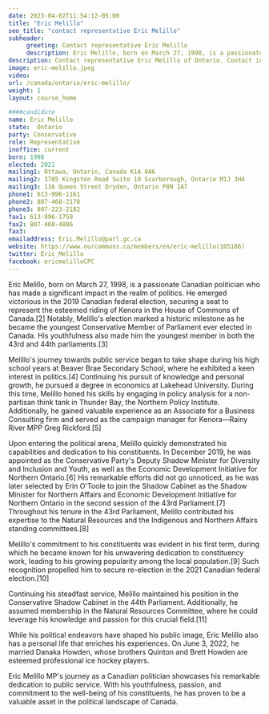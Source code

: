 ```yaml
---
date: 2023-04-02T11:54:12-05:00
title: "Eric Melillo"
seo_title: "contact representative Eric Melillo"
subheader:
     greeting: Contact representative Eric Melillo
     description: Eric Melillo, born on March 27, 1998, is a passionate Canadian politician who has made a significant impact in the realm of politics.
description: Contact representative Eric Melillo of Ontario. Contact information for Eric Melillo includes email address, phone number, and mailing address.
image: eric-melillo.jpeg
video:
url: /canada/ontario/eric-melillo/
weight: 1
layout: course_home

####candidate
name: Eric Melillo
state:	Ontario
party: Conservative
role: Representative
inoffice: current
born: 1998
elected: 2021
mailing1: Ottawa, Ontario, Canada K1A 0A6
mailing2: 3785 Kingston Road Suite 10 Scarborough, Ontario M1J 3H4
mailing3: 116 Queen Street Dryden, Ontario P8N 1A7
phone1: 613-996-1161
phone2: 807-468-2170
phone3: 807-223-2182
fax1: 613-996-1759
fax2: 807-468-4896
fax3:
emailaddress: Eric.Melillo@parl.gc.ca
website: https://www.ourcommons.ca/members/en/eric-melillo(105186)
twitter: Eric_Melillo
facebook: ericmelilloCPC
---
```


Eric Melillo, born on March 27, 1998, is a passionate Canadian politician who has made a significant impact in the realm of politics. He emerged victorious in the 2019 Canadian federal election, securing a seat to represent the esteemed riding of Kenora in the House of Commons of Canada.[2] Notably, Melillo's election marked a historic milestone as he became the youngest Conservative Member of Parliament ever elected in Canada. His youthfulness also made him the youngest member in both the 43rd and 44th parliaments.[3]

Melillo's journey towards public service began to take shape during his high school years at Beaver Brae Secondary School, where he exhibited a keen interest in politics.[4] Continuing his pursuit of knowledge and personal growth, he pursued a degree in economics at Lakehead University. During this time, Melillo honed his skills by engaging in policy analysis for a non-partisan think tank in Thunder Bay, the Northern Policy Institute. Additionally, he gained valuable experience as an Associate for a Business Consulting firm and served as the campaign manager for Kenora—Rainy River MPP Greg Rickford.[5]

Upon entering the political arena, Melillo quickly demonstrated his capabilities and dedication to his constituents. In December 2019, he was appointed as the Conservative Party's Deputy Shadow Minister for Diversity and Inclusion and Youth, as well as the Economic Development Initiative for Northern Ontario.[6] His remarkable efforts did not go unnoticed, as he was later selected by Erin O'Toole to join the Shadow Cabinet as the Shadow Minister for Northern Affairs and Economic Development Initiative for Northern Ontario in the second session of the 43rd Parliament.[7] Throughout his tenure in the 43rd Parliament, Melillo contributed his expertise to the Natural Resources and the Indigenous and Northern Affairs standing committees.[8]

Melillo's commitment to his constituents was evident in his first term, during which he became known for his unwavering dedication to constituency work, leading to his growing popularity among the local population.[9] Such recognition propelled him to secure re-election in the 2021 Canadian federal election.[10]

Continuing his steadfast service, Melillo maintained his position in the Conservative Shadow Cabinet in the 44th Parliament. Additionally, he assumed membership in the Natural Resources Committee, where he could leverage his knowledge and passion for this crucial field.[11]

While his political endeavors have shaped his public image, Eric Melillo also has a personal life that enriches his experiences. On June 3, 2022, he married Danaka Howden, whose brothers Quinton and Brett Howden are esteemed professional ice hockey players.

Eric Melillo MP's journey as a Canadian politician showcases his remarkable dedication to public service. With his youthfulness, passion, and commitment to the well-being of his constituents, he has proven to be a valuable asset in the political landscape of Canada.

